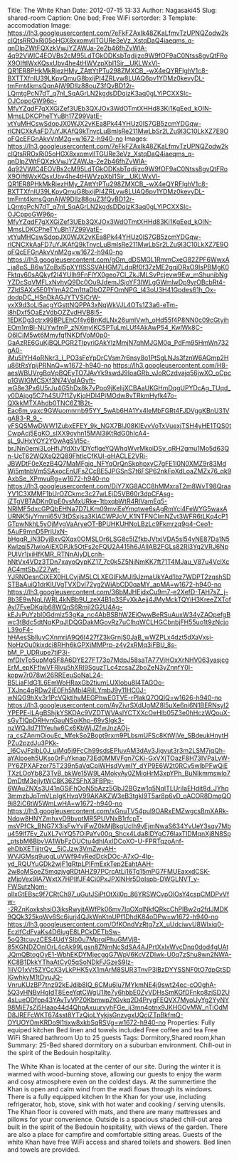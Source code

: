 Title: The White Khan
Date: 2012-07-15 13:33
Author: Nagasaki45
Slug: shared-room
Caption: One bed; Free WiFi
sortorder: 3
Template: accomodation
Image: https://lh3.googleusercontent.com/7eFkFZAxIk48ZKaLfmvTzUPNQZodw2kcIQtsRROxRi05oHGX8xxomvllTGURe3eVz_XstqDaQ4iaeqms_q-qnDlpZWtFQXzkVwJYZAWJa-2e2b46fhZvWlA-4q92VWIC4EOVBs2cM95LdTGkODKsbTqdjjzo9W9fOF9aC0Ntss8gvQtFRoX9OIftIWxKQsxUbv4he4tHWVzpXbI1Sir__UKLWxVl-QR1ER8PHkMkRjezHMy_ZAttYtPTu298ZMXCB_-wX4eQYRFIghV1c8-BXTTXfnIU39LKpvQmuG8bxijPI4ZRLyw8LUAQ6pv1YDMz0kevyDL-tmFmt4kmsQqnAjW9DlIz88ouZ3fQvBD12r-LQmtgPcN7dT_q7nI_SqAGrLN2kgdsDDqizK3aq0gLYiPCXXSIc-OJCppoGW96p-MfyYZqdF7gXXGiZef3UEb3QXJOx3WdOTmtXHHd83Ki1KgEed_kOIN-MmsLDKCPheTYuBh17Z99VatE-vtYuMHCswSdopJX0WJX2vKEa8Pk44YHUz0lS7GB5zcmYDGqw-rlCNCXkAaFD7uYJKAfQ9kTnycLuBmlsRe211MwLbSr2LZu9I3C10LkXZ7E9OoFQcEFGnAkvVnM2g=w1672-h940-no
Images: https://lh3.googleusercontent.com/7eFkFZAxIk48ZKaLfmvTzUPNQZodw2kcIQtsRROxRi05oHGX8xxomvllTGURe3eVz_XstqDaQ4iaeqms_q-qnDlpZWtFQXzkVwJYZAWJa-2e2b46fhZvWlA-4q92VWIC4EOVBs2cM95LdTGkODKsbTqdjjzo9W9fOF9aC0Ntss8gvQtFRoX9OIftIWxKQsxUbv4he4tHWVzpXbI1Sir__UKLWxVl-QR1ER8PHkMkRjezHMy_ZAttYtPTu298ZMXCB_-wX4eQYRFIghV1c8-BXTTXfnIU39LKpvQmuG8bxijPI4ZRLyw8LUAQ6pv1YDMz0kevyDL-tmFmt4kmsQqnAjW9DlIz88ouZ3fQvBD12r-LQmtgPcN7dT_q7nI_SqAGrLN2kgdsDDqizK3aq0gLYiPCXXSIc-OJCppoGW96p-MfyYZqdF7gXXGiZef3UEb3QXJOx3WdOTmtXHHd83Ki1KgEed_kOIN-MmsLDKCPheTYuBh17Z99VatE-vtYuMHCswSdopJX0WJX2vKEa8Pk44YHUz0lS7GB5zcmYDGqw-rlCNCXkAaFD7uYJKAfQ9kTnycLuBmlsRe211MwLbSr2LZu9I3C10LkXZ7E9OoFQcEFGnAkvVnM2g=w1672-h940-no
        https://lh3.googleusercontent.com/gGm_dDSMGL1RmmCxeG82ZPF6WwxA_ja8pS_B6w1ZoBxl5pXYfISSSVAHGM7LdqRf0f37zME2gqjDRxO9IsPBMgK0Fktqv60sAQkyf2I4YUIh9FnFlYX0geo7CI_ZkJMLSvPcjevw9Ew_mShunibNgYZDcSqVMFLxNvhyQ9Dc0Ou9JdemJSjoYF3IWLgGWmlwDp9yrOBcbRt4-7ZldSAXx5E01YlmA2Cm1ttaDbOZPFOmNPG_I43oU3H41Gpdes61h_Ox-dodpDC_HSnDkAGJYTVSiCrW-yxX9d3oLl5acgYGsttNQPPA3xNqWkVJL4OTs1Z3a6-eTm-i8hDxf5OaEzVdbOZZvdHVB8l5-1EDKDg3ctrx99BPLEhCf4y6BnKdLNx26umlVwh_oHd55f4P8NN0c09cGtyihEOm1mBl-NUYwfmP_zNXmylKC5PTuLmLUf4AkAwP54_KwlWk8C-O6lCiM5wt6MmyfqfNKDfVoM0p0-GaAzRE6GuKjBQLPGR2TIpyriGAkYlzMmjN7qhMJGM0q_PdFm95HmWn732gA0-jMu5IYH4oRNkr3_I_PO3sFeYpDrCVsm7r6nsy8o1PtSgLNJs3fznW6AGmp2Hu86tRsYpijPRNnQ=w1672-h940-no
        https://lh3.googleusercontent.com/H8-aesWBUVrgBqVpBQEyTO7JAvYk9swdJ9IoaGRb_vJoRCzdvajq56jwXO_oCpcp1GWIGMCSXf3N74VqIAGyft-wG8e3Px6U5rJu4G5hDx8k7vPoo9jKeljjXCBAaUKGHmDqgUPYDcAg_TUqd_y0DAjpg5C7h4SU7f1ZyKjqHDl4PjMOdw8vTRkmHyfk47o-QXkkMTXAhdb0TNC6Z1B2t-Eac6m_yaxc9GWuomnrnb95YY_5wAb6HA1Yx4leMbFGRt4FJDVggKBnU31VgAB3-R_9_-yFSQSMwDWW1ZubxEFEY_9k_NGX7BlJ08KlEvvVoTxVuexjTSH4yHE1TQS0tCwpAcj5EgKO_slXX9oyhn15MAl3iKtRdG0hIcA4-sL_9JHxYOY2Y0wAgSVl5c-brJNn0emi3LoHfiJYdXty1DYcflgeYQWhqWvrMkoiDSy_qRH2gmu1Mo5d63Qn-UcT62WQXsQ2Q89FhtlcCfKUI-qHACLE2VRi-JBWDtF0eXezB4Q7MaMFgjq_NFYqOrQnSkphpxyC7gFE1I0N0XMZ9r83MdWj5mtnbVm5SAxocEnUFsZCcBE5JPGSnS7t6FSP62nkFpXdLoaZMZx76_qk9AxbSe_XPmvuRg=w1672-h940-no
        https://lh3.googleusercontent.com/DiY7XG8ACC8hMMxraT2m8WvT98QraaYV1C3XMMF1bUrOZCkmc3c27wLEjD5VB60r3dpCFAsg-iZTgVBTADKn0lpE0vsMxURke-1tbxqbWtR4RIVamEq5-NRlMF5dxcGPQbEHNa7D7LKm09mviEeYmqtwe6sAgRmYci4FeWYG5waxAURNK5iyYmmi65V3tDSxjsa3KlACWPJoV_K1NTFNCImNZvt3WFR6tLKq4cP1GTpwNkhL5yOjMygVaAryeOT-BPUHKUHNoLBzLc9Fkmrzq9g4-Ceo1-5AuF9mnD5PrjUxN-bHqqR_iN3DyjBxvQXqx0OMSLOr6LSG8c5lZfkbJVtxjVDA5sl54yNE87Da1N5Kwlzqj57lwioAiEXDPJk5OtFs2cFQU2A415h6JAIlAB2FGLs82Rl3Yq2VRJ6NpPUlVr1jxiHfKMR_RTNnAIyDLcnh-hNtVx4VDz3TDn7xayoQypKZ17_7c0k5Z5NiNmKK7ft71T4MJau_V87u4VclXcAC4mtSbJZ27wt-YJRNOesnCiXEX0HLCyjiM5LCLXEGIFkMJl9JzmaUkYAd1bz7WDPT2zqshSDSTBaAuiQ1drKlUVgTVXDvl72yg2WiAbCD0qaMY_apMA=w1672-h940-no
        https://lh3.googleusercontent.com/36bMJHEjdxCu9m7-e2XefD-TAH7sZ_j-8b3E9wNqLiWRL4kNBb9U_zeX4B1p3SFvXkAejj4JMyMckTQYiH3KreeZXTofAyl7FveDKqjb68WQnS6RmjI2G2U4Ag-kEJvPuYzbI0Gdmlz53gKa_nc4AbBSBhW2EiOwwBeRSuAuxW34yZAOpefgBwc3tBdc5dtNqKPqJIDQGDakMGovRz7uClhqWCLHGCbnbjFH55uo1t9zNcjoL39oF4-hHAesSblIuyCXnmrjA9Q6I427fZ3kGrnjS0JaB_wWZPLx4dzt5dXaVxsi-NoHzOu0kixdci8RHh6kGPXjMMPrp-z4y2xRMq3iFBU_8s-bM_P_UDRupe7tiP3i-mfDIvTo5upMgSF8A6DYE27FT73p7MdpJ58saTA77VjHOxXrNHV063yasjcgErM_epKFflwVFRlvu5hXRI9SguzTLc4zcsaZ2boZeN3yZnnfY0I-kopw7r078wl26RREeuSoNaL24-B5LiaFIdG1L6EmWoHRaxGb2tiumLUXlobu8I4TAGOo-TXJnc4gRDw2jE0Fh5MbI4RilLYmbJ9y11HC0J-wNQG9hXv3r1PcVQktIhvMEGPhwEGTVE-rPlakQ7OQIQ=w1626-h940-no
        https://lh3.googleusercontent.com/AyZivrSXdUgMZ8l5uXe6ni6N1BERNsyI2YPEPE-lLAgBShjkYSKDAc9VZDTWVAslYCTXXcOeHIb05Z3e0hHczWQouX-sGyTlQpDRHvnGauNSoiKhp-69vSIgk3-nzWQJld711Yeulw6Cx6KbWjJZfwJnzAOj-ra_csZAnmOiouEc_MfekSo2Bopt9rxm9PLbsmUFSc8KtWjVe_SBdeukHnytHPZu2pzdJu3PKk-_I6CyJFzibL0J_uiMq5j9FcCh99sdsEPIuvAM3dAv3Jjgvut3r3m2LSM7jqQh-aYAlpoeh5UKso0rFuYknap73Ed0MMVFgn7CKi-GxVXjTOazF8H73IVPaLvW-PY6ZPXAFzer75T239n5aVqCpiWHsdVymIY_dYP9E6W2t0RCv5wlbPFwQiETXzLOoYb8Z3TvB_bkWe15W9L4MokyAy0ZMioHrM3xpYPh_BuNIkmmswlo7DmDtM3ejlytWC8K36ZSFhX3FBPp-6WAuZNXs3U41nGSjFhOoN5bAzz5GbJ2BGzw1q5NqITLUriIaEHdit8d_JYhp3mmzbJpTmVLpIgKHvqV99AKAKZW3eB3tgkI9T5ar8p6vD_oACOR8DmqQO9j82iC6tW5WmLwHA=w1672-h940-no
        https://lh3.googleusercontent.com/xGnuTV54pul9OARxEMZwgcsBmXARk-Ndqw8HNYZmhxvD9bvptMR5PUVNxB1rfcpT-msVPfCk_BNG7X3isFwYvjFwZ0kMjBkgUcIh9yEjmNwaS634YvUeY3sqv7Mbu459lf7Ev_ZuXL7yiYQ57OiPaYv00q_Shcx4Lda8IDYgC76IaxTIDMqnXj8N8Sp_ptsbM6BbvVA1WbFzOUCtu4dhlAxlDCoXO-U-FPRTqzoAnf-ehDbXETijjtrQy__5iCJzw3VmZwyAH-WVJGMsq9uogLuVWf94yRedDckDOc-A7xO-4lp-yd_RQUYuGDk2wjF1qRtpLPlFmExkTep2EahtAAH-2w8oMSoeZ5mqzjygRDtAHZ97PCrcAtLi16Tg15mPG7FMUEaxxdCSK-zMjpVex9IA7WxtX7HPIlfJF4Ci0PxJPXlNHr5DoIspb-DWGLNVT_y-FWSutzNgm-ollxGtEBsc9f7CRtCh97_uGutJSiPtOtXiI0p_86YRSWCvpOlOsY4cspCMDPvVfw--2RZnKoxkshsiO3jksRwyjtAWfPk06mv7IqOXqlNkfQRkcChPIBw2q2fdJMDK9QQk325kqWv6Sc6jurj4QJkWnKtnUPf1DhdK84oDPw=w1672-h940-no
        https://lh3.googleusercontent.com/OfKOndVzRtg7zX_uUdciwvU8WIxiq0-EczlfCdFvaKs4D6lugE8LPCkDETbSw-5oQ3tcuvzCES4UdYSIb0u7MprqiPhuGMVj8-85KGNDZOnIOrL4cAk99Lgsn8ZNmNcSdSA4AJPrtXxlxWvcDnq0dod4gUAtJQmQBtogOyE1-WbhEKDYMjecggG7WpV6KcVZDlwk-U0q7zShu8wn2NWA-KC8B1DkkYThaAtCy05qSoNDkFJGzeS9Iz-1IiVO1xVt5ZYCcX3yLkPHK5yX1mArM8SUR3TnvP3lBzDYYSSNF0tO7dpGtSDIGwhkyM1tDyuJQ-VnruKUzBP7tnz92kEJdib8IQ_6CMu6Iu7MYkmNE4j9swt24ec-cO0ghA-5Q3yHNBvHgIdT8EeeYqtCWgU1Ite7y6hbbE0ZyVDHsSmKGfDFnkp8zjSD2U4sLueODfpp43YAvTvVPZ0KbmwpZtGvkq2D4PrygFEQVX7MyoUyYg2YyNY98MiE7sZj5Haao44d4QhpAxuurvyhFGe_ij3mn4ptnx9JKHGOvMW_nTiOdMD8JREFcWKT674sst8YTzQioLYykjsGnzvgxUQciZTpBkfmQ-OYUOYOmKRDo9l1tixw8xkbSqRSVg=w1672-h940-no
Properties: Fully equiped kitchen
            Bed linen and towels included
            Free coffee and tea
            Free WiFi
            Shared bathroom
            Up to 25 guests
Tags: Dormitory,Shared room,khan
Summary: 25-Bed shared dormitory on a suburban environment. Chill-out in the spirit of the Bedouin hospitality.

The White Khan is located at the center of our site. During the winter it is warmed with wood-burning stove, allowing our guests to enjoy the warm and cosy atmosphere even on the coldest days. At the summertime the Khan is open and calm wind from the wadi flows through its windows. There is a fully equipped kitchen In the Khan for your use, including refrigerator, hob, stove, sink with hot water and cooking / serving utensils. The Khan floor is covered with mats, and there are many mattresses and pillows for your convenience. Outside is a spacious shaded chill-out area built in the spirit of the Bedouin hospitality, with views of the garden. There are also a  place for campfire and comfortable sitting areas.
Guests of the white Khan have free WiFi access and shared toilets and showers. Bed linen and towels are provided.
